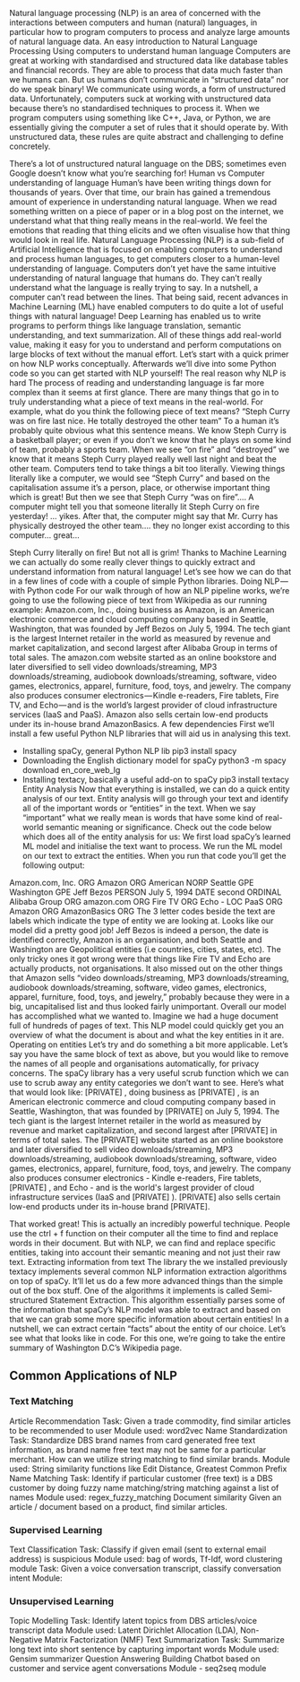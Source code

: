 Natural language processing (NLP) is an area of  concerned with the interactions between computers and human (natural) languages, in particular how to program computers to process and analyze large amounts of natural language data. 
An easy introduction to Natural Language Processing
Using computers to understand human language
Computers are great at working with standardised and structured data like database tables and financial records. They are able to process that data much faster than we humans can. But us humans don’t communicate in “structured data” nor do we speak binary! We communicate using words, a form of unstructured data.
Unfortunately, computers suck at working with unstructured data because there’s no standardised techniques to process it. When we program computers using something like C++, Java, or Python, we are essentially giving the computer a set of rules that it should operate by. With unstructured data, these rules are quite abstract and challenging to define concretely.

There’s a lot of unstructured natural language on the DBS; sometimes even Google doesn’t know what you’re searching for!
Human vs Computer understanding of language
Human’s have been writing things down for thousands of years. Over that time, our brain has gained a tremendous amount of experience in understanding natural language. When we read something written on a piece of paper or in a blog post on the internet, we understand what that thing really means in the real-world. We feel the emotions that reading that thing elicits and we often visualise how that thing would look in real life.
Natural Language Processing (NLP) is a sub-field of Artificial Intelligence that is focused on enabling computers to understand and process human languages, to get computers closer to a human-level understanding of language. Computers don’t yet have the same intuitive understanding of natural language that humans do. They can’t really understand what the language is really trying to say. In a nutshell, a computer can’t read between the lines.
That being said, recent advances in Machine Learning (ML) have enabled computers to do quite a lot of useful things with natural language! Deep Learning has enabled us to write programs to perform things like language translation, semantic understanding, and text summarization. All of these things add real-world value, making it easy for you to understand and perform computations on large blocks of text without the manual effort.
Let’s start with a quick primer on how NLP works conceptually. Afterwards we’ll dive into some Python code so you can get started with NLP yourself!
The real reason why NLP is hard
The process of reading and understanding language is far more complex than it seems at first glance. There are many things that go in to truly understanding what a piece of text means in the real-world. For example, what do you think the following piece of text means?
“Steph Curry was on fire last nice. He totally destroyed the other team”
To a human it’s probably quite obvious what this sentence means. We know Steph Curry is a basketball player; or even if you don’t we know that he plays on some kind of team, probably a sports team. When we see “on fire” and “destroyed” we know that it means Steph Curry played really well last night and beat the other team.
Computers tend to take things a bit too literally. Viewing things literally like a computer, we would see “Steph Curry” and based on the capitalisation assume it’s a person, place, or otherwise important thing which is great! But then we see that Steph Curry “was on fire”…. A computer might tell you that someone literally lit Steph Curry on fire yesterday! … yikes. After that, the computer might say that Mr. Curry has physically destroyed the other team…. they no longer exist according to this computer… great…

Steph Curry literally on fire!
But not all is grim! Thanks to Machine Learning we can actually do some really clever things to quickly extract and understand information from natural language! Let’s see how we can do that in a few lines of code with a couple of simple Python libraries.
Doing NLP — with Python code
For our walk through of how an NLP pipeline works, we’re going to use the following piece of text from Wikipedia as our running example:
Amazon.com, Inc., doing business as Amazon, is an American electronic commerce and cloud computing company based in Seattle, Washington, that was founded by Jeff Bezos on July 5, 1994. The tech giant is the largest Internet retailer in the world as measured by revenue and market capitalization, and second largest after Alibaba Group in terms of total sales. The amazon.com website started as an online bookstore and later diversified to sell video downloads/streaming, MP3 downloads/streaming, audiobook downloads/streaming, software, video games, electronics, apparel, furniture, food, toys, and jewelry. The company also produces consumer electronics — Kindle e-readers, Fire tablets, Fire TV, and Echo — and is the world’s largest provider of cloud infrastructure services (IaaS and PaaS). Amazon also sells certain low-end products under its in-house brand AmazonBasics.
A few dependencies
First we’ll install a few useful Python NLP libraries that will aid us in analysing this text.
 - Installing spaCy, general Python NLP lib pip3 install spacy
 - Downloading the English dictionary model for spaCy python3 -m spacy download en_core_web_lg
 - Installing textacy, basically a useful add-on to spaCy pip3 install textacy
Entity Analysis
Now that everything is installed, we can do a quick entity analysis of our text. Entity analysis will go through your text and identify all of the important words or “entities” in the text. When we say “important” what we really mean is words that have some kind of real-world semantic meaning or significance.
Check out the code below which does all of the entity analysis for us:
We first load spaCy’s learned ML model and initialise the text want to process. We run the ML model on our text to extract the entities. When you run that code you’ll get the following output:

Amazon.com, Inc. ORG Amazon ORG American NORP Seattle GPE Washington GPE Jeff Bezos PERSON July 5, 1994 DATE second ORDINAL Alibaba Group ORG amazon.com ORG Fire TV ORG Echo - LOC PaaS ORG Amazon ORG AmazonBasics ORG
The 3 letter codes beside the text are labels which indicate the type of entity we are looking at. Looks like our model did a pretty good job! Jeff Bezos is indeed a person, the date is identified correctly, Amazon is an organisation, and both Seattle and Washington are Geopolitical entities (i.e countries, cities, states, etc). The only tricky ones it got wrong were that things like Fire TV and Echo are actually products, not organisations. It also missed out on the other things that Amazon sells “video downloads/streaming, MP3 downloads/streaming, audiobook downloads/streaming, software, video games, electronics, apparel, furniture, food, toys, and jewelry,” probably because they were in a big, uncapitalised list and thus looked fairly unimportant.
Overall our model has accomplished what we wanted to. Imagine we had a huge document full of hundreds of pages of text. This NLP model could quickly get you an overview of what the document is about and what the key entities in it are.
Operating on entities
Let’s try and do something a bit more applicable. Let’s say you have the same block of text as above, but you would like to remove the names of all people and organisations automatically, for privacy concerns. The spaCy library has a very useful scrub function which we can use to scrub away any entity categories we don’t want to see. Here’s what that would look like:
[PRIVATE] , doing business as [PRIVATE] , is an American electronic commerce and cloud computing company based in Seattle, Washington, that was founded by [PRIVATE] on July 5, 1994. The tech giant is the largest Internet retailer in the world as measured by revenue and market capitalization, and second largest after [PRIVATE] in terms of total sales. The [PRIVATE] website started as an online bookstore and later diversified to sell video downloads/streaming, MP3 downloads/streaming, audiobook downloads/streaming, software, video games, electronics, apparel, furniture, food, toys, and jewelry. The company also produces consumer electronics - Kindle e-readers, Fire tablets, [PRIVATE] , and Echo - and is the world's largest provider of cloud infrastructure services (IaaS and [PRIVATE] ). [PRIVATE] also sells certain low-end products under its in-house brand [PRIVATE].

That worked great! This is actually an incredibly powerful technique. People use the ctrl + f function on their computer all the time to find and replace words in their document. But with NLP, we can find and replace specific entities, taking into account their semantic meaning and not just their raw text.
Extracting information from text
The library the we installed previously textacy implements several common NLP information extraction algorithms on top of spaCy. It’ll let us do a few more advanced things than the simple out of the box stuff.
One of the algorithms it implements is called Semi-structured Statement Extraction. This algorithm essentially parses some of the information that spaCy’s NLP model was able to extract and based on that we can grab some more specific information about certain entities! In a nutshell, we can extract certain “facts” about the entity of our choice.
Let’s see what that looks like in code. For this one, we’re going to take the entire summary of Washington D.C’s Wikipedia page.

## Common Applications of NLP
### Text Matching
Article Recommendation Task: Given a trade commodity, find similar articles to be recommended to user Module used: word2vec
Name Standardization Task: Standardize DBS brand names from card generated free text information, as brand name free text may not be same for a particular merchant. How can we utilize string matching to find similar brands.  Module used: String similarity functions like Edit Distance, Greatest Common Prefix
Name Matching Task: Identify if particular customer (free text) is a DBS customer by doing fuzzy name matching/string matching against a list of names
Module used: regex_fuzzy_matching
Document similarity Given an article / document based on a product, find similar articles. 

### Supervised Learning

Text Classification Task: Classify if given email (sent to external email address) is suspicious Module used: bag of words, Tf-Idf, word clustering module
Task: Given a voice conversation transcript, classify conversation intent Module: 

### Unsupervised Learning
Topic Modelling Task: Identify latent topics from DBS articles/voice transcript data Module used: Latent Dirichlet Allocation (LDA), Non-Negative Matrix Factorization (NMF)
Text Summarization Task: Summarize long text into short sentence by capturing important words Module used: Gensim summarizer
Question Answering Building Chatbot based on customer and service agent conversations Module - seq2seq module